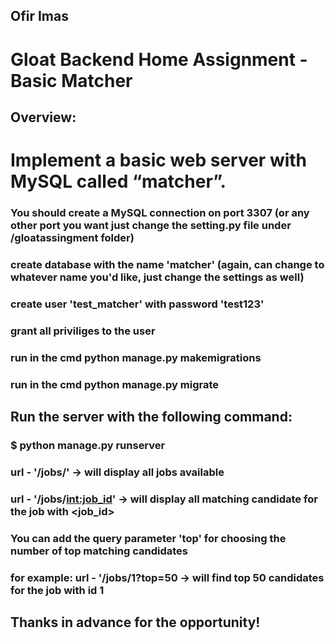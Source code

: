 ## Ofir Imas

# Gloat Backend Home Assignment - Basic Matcher

## Overview:

# Implement a basic web server with MySQL called “matcher”.

### You should create a MySQL connection on port 3307 (or any other port you want just change the setting.py file under /gloatassingment folder)

### create database with the name 'matcher' (again, can change to whatever name you'd like, just change the settings as well)

### create user 'test_matcher' with password 'test123'

### grant all priviliges to the user

### run in the cmd python manage.py makemigrations

### run in the cmd python manage.py migrate

## Run the server with the following command:

### $ python manage.py runserver

### url - '/jobs/' -> will display all jobs available

### url - '/jobs/<int:job_id>' -> will display all matching candidate for the job with <job_id>

### You can add the query parameter 'top' for choosing the number of top matching candidates

### for example: url - '/jobs/1?top=50 -> will find top 50 candidates for the job with id 1

## Thanks in advance for the opportunity!
